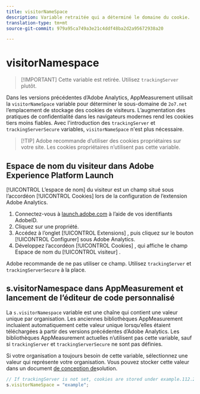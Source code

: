 ```yaml
---
title: visitorNameSpace
description: Variable retraitée qui a déterminé le domaine du cookie.
translation-type: tm+mt
source-git-commit: 979a95ca749a3e21c4ddf48ba2d2a95672938a20

---
```



# visitorNamespace

> [!IMPORTANT] Cette variable est retirée. Utilisez `trackingServer` plutôt.

Dans les versions précédentes d’Adobe Analytics, AppMeasurement utilisait la `visitorNameSpace` variable pour déterminer le sous-domaine de `2o7.net` l’emplacement de stockage des cookies de visiteurs. L’augmentation des pratiques de confidentialité dans les navigateurs modernes rend les cookies tiers moins fiables. Avec l&#39;introduction des `trackingServer` et `trackingServerSecure` variables, `visitorNameSpace` n&#39;est plus nécessaire.

> [!TIP] Adobe recommande d’utiliser des cookies propriétaires sur votre site. Les cookies propriétaires n’utilisent pas cette variable.

## Espace de nom du visiteur dans Adobe Experience Platform Launch

[!UICONTROL L’espace de nom] du visiteur est un champ situé sous l’accordéon [!UICONTROL Cookies] lors de la configuration de l’extension Adobe Analytics.

1. Connectez-vous à [launch.adobe.com](https://launch.adobe.com) à l’aide de vos identifiants AdobeID.
2. Cliquez sur une propriété.
3. Accédez à l’onglet [!UICONTROL Extensions] , puis cliquez sur le bouton [!UICONTROL Configurer] sous Adobe Analytics.
4. Développez l’accordéon [!UICONTROL Cookies] , qui affiche le champ Espace de nom du [!UICONTROL visiteur] .

Adobe recommande de ne pas utiliser ce champ. Utilisez `trackingServer` et `trackingServerSecure` à la place.

## s.visitorNamespace dans AppMeasurement et lancement de l’éditeur de code personnalisé

La `s.visitorNamespace` variable est une chaîne qui contient une valeur unique par organisation. Les anciennes bibliothèques AppMeasurement incluaient automatiquement cette valeur unique lorsqu’elles étaient téléchargées à partir des versions précédentes d’Adobe Analytics. Les bibliothèques AppMeasurement actuelles n’utilisent pas cette variable, sauf si `trackingServer` et `trackingServerSecure` ne sont pas définies.

Si votre organisation a toujours besoin de cette variable, sélectionnez une valeur qui représente votre organisation. Vous pouvez stocker cette valeur dans un document [de conception de](../../prepare/solution-design.md)solution.

```js
// If trackingServer is not set, cookies are stored under example.112.2o7.net
s.visitorNameSpace = "example";
```
